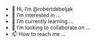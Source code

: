 - 👋 Hi, I’m @robertdebeljak
- 👀 I’m interested in ...
- 🌱 I’m currently learning ...
- 💞️ I’m looking to collaborate on ...
- 📫 How to reach me ...

<!---
robertdebeljak/robertdebeljak is a ✨ special ✨ repository because its `README.md` (this file) appears on your GitHub profile.
You can click the Preview link to take a look at your changes.
--->
